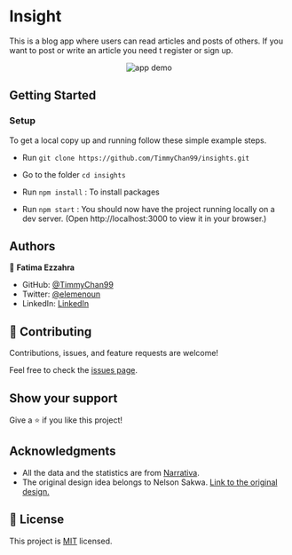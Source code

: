 # Insight
This is a blog app where users can read articles and posts of others. If you want to post or write an article you need t register or sign up.
<p align="center">
<img src="https://user-images.githubusercontent.com/92228303/182718975-e6650cbe-fbc9-4d4a-9f65-899080af793b.gif" alt="app demo" />
</p>

## Getting Started

### **Setup**
To get a local copy up and running follow these simple example steps.

- Run `git clone https://github.com/TimmyChan99/insights.git`
- Go to the folder `cd insights`

- Run `npm install` : To install packages

- Run `npm start` : You should now have the project running locally on a dev server.
 (Open http://localhost:3000 to view it in your browser.)



## Authors

👤 **Fatima Ezzahra**

- GitHub: [@TimmyChan99](https://github.com/TimmyChan99)
- Twitter: [@elemenoun](https://twitter.com/elemenoun)
- LinkedIn: [LinkedIn](https://www.linkedin.com/in/fatima-ezzahra-elemenoun-020841225/)


## 🤝 Contributing

Contributions, issues, and feature requests are welcome!

Feel free to check the [issues page](../../issues/).

## Show your support

Give a ⭐️ if you like this project!

## Acknowledgments

- All the data and the statistics are from [Narrativa](https://covid19tracking.narrativa.com/index_en.html).
- The original design idea belongs to Nelson Sakwa. [Link to the original design.](https://www.behance.net/gallery/31579789/Ballhead-App-%28Free-PSDs%29)

## 📝 License

This project is [MIT](./MIT.md) licensed.
